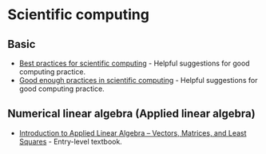 # Scientific computing

## Basic
- [Best practices for scientific computing](https://journals.plos.org/plosbiology/article?id=10.1371/journal.pbio.1001745) - Helpful suggestions for good computing practice.
- [Good enough practices in scientific computing](https://journals.plos.org/ploscompbiol/article?id=10.1371/journal.pcbi.1005510) - Helpful suggestions for good computing practice.

## Numerical linear algebra (Applied linear algebra)
- [Introduction to Applied Linear Algebra – Vectors, Matrices, and Least Squares](http://vmls-book.stanford.edu/) - Entry-level textbook.
